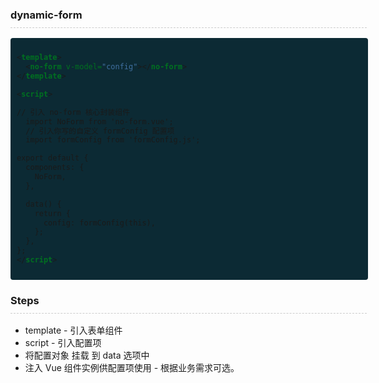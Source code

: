 <h3 style="border-bottom:1px dashed #ccc; width: 570px; padding-bottom: 10px;">dynamic-form</h3>

<div style="background-color: #0c2a34; padding: 10px; border-radius: 4px;  width: 552px; overflow: scroll;">

```xml
<template>
  <no-form v-model="config"></no-form>
</template>

<script>

// 引入 no-form 核心封装组件
  import NoForm from 'no-form.vue';
  // 引入你写的自定义 formConfig 配置项
  import formConfig from 'formConfig.js';

export default {
  components: {
    NoForm,
  },

  data() {
    return {
      config: formConfig(this),
    };
  },
};
</script>

```

</div>

<h3 style="border-bottom:1px dashed #ccc; width: 570px; padding-bottom: 10px;">Steps</h3>

- template - 引入表单组件
- script - 引入配置项
- 将配置对象 挂载 到 data 选项中
- 注入 Vue 组件实例供配置项使用 - 根据业务需求可选。
